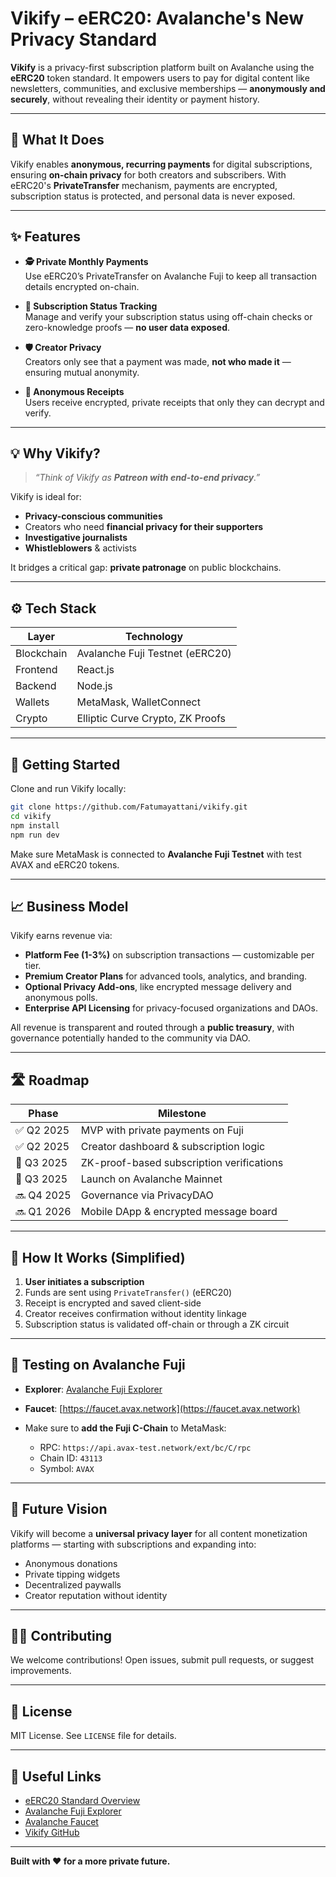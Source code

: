 # Vikify – eERC20: Avalanche's New Privacy Standard

**Vikify** is a privacy-first subscription platform built on Avalanche using the **eERC20** token standard. It empowers users to pay for digital content like newsletters, communities, and exclusive memberships — **anonymously and securely**, without revealing their identity or payment history.

---

## 🔐 What It Does

Vikify enables **anonymous, recurring payments** for digital subscriptions, ensuring **on-chain privacy** for both creators and subscribers. With eERC20's **PrivateTransfer** mechanism, payments are encrypted, subscription status is protected, and personal data is never exposed.

---

## ✨ Features

- **🕵️ Private Monthly Payments**  
  Use eERC20’s PrivateTransfer on Avalanche Fuji to keep all transaction details encrypted on-chain.

- **📅 Subscription Status Tracking**  
  Manage and verify your subscription status using off-chain checks or zero-knowledge proofs — **no user data exposed**.

- **🛡️ Creator Privacy**  
  Creators only see that a payment was made, **not who made it** — ensuring mutual anonymity.

- **📜 Anonymous Receipts**  
  Users receive encrypted, private receipts that only they can decrypt and verify.

---

## 💡 Why Vikify?

> _“Think of Vikify as **Patreon with end-to-end privacy**.”_

Vikify is ideal for:
- **Privacy-conscious communities**
- Creators who need **financial privacy for their supporters**
- **Investigative journalists**
- **Whistleblowers** & activists

It bridges a critical gap: **private patronage** on public blockchains.

---

## ⚙️ Tech Stack

| Layer       | Technology                      |
|-------------|----------------------------------|
| Blockchain  | Avalanche Fuji Testnet (eERC20) |
| Frontend    | React.js                        |
| Backend     | Node.js                         |
| Wallets     | MetaMask, WalletConnect         |
| Crypto      | Elliptic Curve Crypto, ZK Proofs|

---

## 🚀 Getting Started

Clone and run Vikify locally:

```bash
git clone https://github.com/Fatumayattani/vikify.git
cd vikify
npm install
npm run dev
````

Make sure MetaMask is connected to **Avalanche Fuji Testnet** with test AVAX and eERC20 tokens.

---

## 📈 Business Model

Vikify earns revenue via:

* **Platform Fee (1-3%)** on subscription transactions — customizable per tier.
* **Premium Creator Plans** for advanced tools, analytics, and branding.
* **Optional Privacy Add-ons**, like encrypted message delivery and anonymous polls.
* **Enterprise API Licensing** for privacy-focused organizations and DAOs.

All revenue is transparent and routed through a **public treasury**, with governance potentially handed to the community via DAO.

---

## 🛣 Roadmap

| Phase      | Milestone                                 |
| ---------- | ----------------------------------------- |
| ✅ Q2 2025  | MVP with private payments on Fuji         |
| ✅ Q2 2025  | Creator dashboard & subscription logic    |
| 🔄 Q3 2025 | ZK-proof-based subscription verifications |
| 🔄 Q3 2025 | Launch on Avalanche Mainnet               |
| 🔜 Q4 2025 | Governance via PrivacyDAO                 |
| 🔜 Q1 2026 | Mobile DApp & encrypted message board     |

---

## 🔬 How It Works (Simplified)

1. **User initiates a subscription**
2. Funds are sent using `PrivateTransfer()` (eERC20)
3. Receipt is encrypted and saved client-side
4. Creator receives confirmation without identity linkage
5. Subscription status is validated off-chain or through a ZK circuit

---

## 🧪 Testing on Avalanche Fuji

* **Explorer**: [Avalanche Fuji Explorer](https://subnets.avax.network/fuji)
* **Faucet**: [https://faucet.avax.network](https://faucet.avax.network)
* Make sure to **add the Fuji C-Chain** to MetaMask:

  * RPC: `https://api.avax-test.network/ext/bc/C/rpc`
  * Chain ID: `43113`
  * Symbol: `AVAX`

---

## 🧠 Future Vision

Vikify will become a **universal privacy layer** for all content monetization platforms — starting with subscriptions and expanding into:

* Anonymous donations
* Private tipping widgets
* Decentralized paywalls
* Creator reputation without identity

---

## 👨‍💻 Contributing

We welcome contributions! Open issues, submit pull requests, or suggest improvements.

---

## 📄 License

MIT License. See `LICENSE` file for details.

---

## 🔗 Useful Links

* [eERC20 Standard Overview](https://docs.avax.network/)
* [Avalanche Fuji Explorer](https://subnets.avax.network/fuji)
* [Avalanche Faucet](https://faucet.avax.network)
* [Vikify GitHub](https://github.com/Fatumayattani/vikify)

---

**Built with ❤️ for a more private future.**
